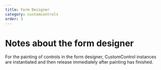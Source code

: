 ```yaml
---
title: Form Designer
category: customcontrols
order: 3
---
```



# Notes about the form designer
For the painting of controls in the form designer, CustomControl instances are instantiated and then release immediately after painting has finished.